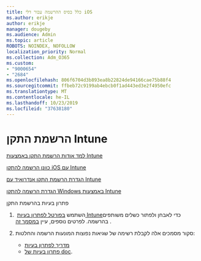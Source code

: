 ```yaml
---
title: כלל בסיס ההרשמה עבור דלי iOS
ms.author: erikje
author: erikje
manager: dougeby
ms.audience: Admin
ms.topic: article
ROBOTS: NOINDEX, NOFOLLOW
localization_priority: Normal
ms.collection: Adm_O365
ms.custom:
- "9000654"
- "2684"
ms.openlocfilehash: 806f6704d3b893ea8b22824de94166cae75b88f4
ms.sourcegitcommit: ffbeb72c9199ab4ebcb0f1ad443ed3e2f4950efc
ms.translationtype: MT
ms.contentlocale: he-IL
ms.lasthandoff: 10/23/2019
ms.locfileid: "37638180"
---
```

# <a name="intune-device-enrollment"></a>הרשמת התקן Intune

[למד אודות הרשמת התקן באמצעות Intune](https://docs.microsoft.com/intune/enrollment/device-enrollment)

[כוונן הרשמה להתקן iOS עם Intune](https://docs.microsoft.com/intune/enrollment/ios-enroll)

[הגדרת הרשמת התקן אנדרואיד עם Intune](https://docs.microsoft.com/intune/android-enroll)

[הגדרת הרשמה להתקן Windows באמצעות Intune](https://docs.microsoft.com/intune/windows-enroll)

פתרון בעיות בהרשמת התקן

1.  השתמש [בפורטל לפתרון בעיות Intune](https://devicemanagement.microsoft.com/#blade/Microsoft_Intune_DeviceSettings/TroubleshootBlade)כדי לאבחן ולפתור כשלים משותפים בהרשמה. לפרטים נוספים, עיין [במסמך זה](https://docs.microsoft.com/intune/help-desk-operators) .

2. סקור מסמכים אלה לקבלת רשימה של שגיאות נפוצות המונעות הרשמה והחלטות:
    - [מדריך לפתרון בעיות](https://support.microsoft.com/help/4469913/troubleshooting-windows-device-enrollment-problems-in-microsoft-intune)
    - [פתרון בעיות של doc](https://docs.microsoft.com/intune/troubleshoot-device-enrollment-in-intune).

